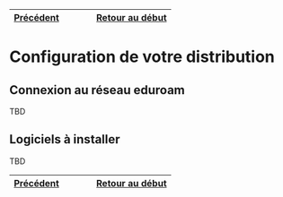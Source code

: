 | [Précédent](PostInstallation.md) | &nbsp;&nbsp;&nbsp;&nbsp;&nbsp;&nbsp;&nbsp;&nbsp; | [Retour au début](Preparatifs.md) |
 | :---   | :---: |    ---: |

# Configuration de votre distribution

## Connexion au réseau eduroam
TBD


## Logiciels à installer
TBD

| [Précédent](PostInstallation.md) | &nbsp;&nbsp;&nbsp;&nbsp;&nbsp;&nbsp;&nbsp;&nbsp; | [Retour au début](Preparatifs.md)
 | :---   | :---: |    ---: |
